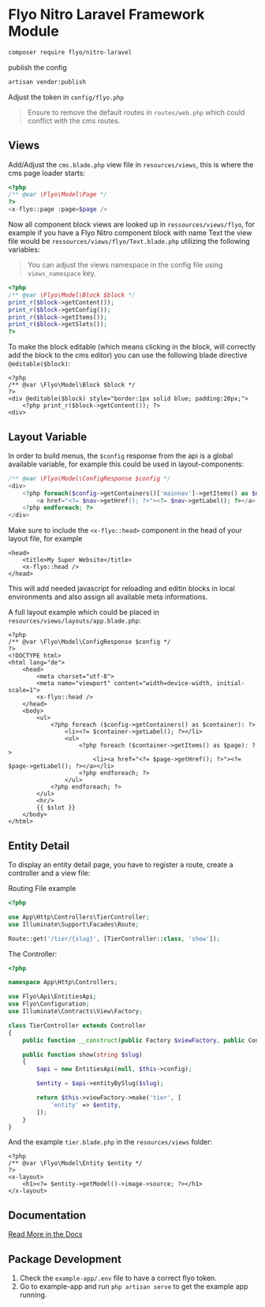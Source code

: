 # Flyo Nitro Laravel Framework Module

```sh
composer require flyo/nitro-laravel
```

publish the config

```sh
artisan vendor:publish
```

Adjust the token in `config/flyo.php`

> Ensure to remove the default routes in `routes/web.php` which could conflict with the cms routes.

## Views

Add/Adjust the `cms.blade.php` view file in `resources/views`, this is where the cms page loader starts:

```php
<?php
/** @var \Flyo\Model\Page */
?>
<x-flyo::page :page=$page />
```

Now all component block views are looked up in `ressources/views/flyo`, for example if you have a Flyo Nitro component block with name Text the view file would be `ressources/views/flyo/Text.blade.php` utilizing the following variables:

> You can adjust the views namespace in the config file using `views_namespace` key.

```php
<?php
/** @var \Flyo\Model\Block $block */
print_r($block->getContent());
print_r($block->getConfig());
print_r($block->getItems());
print_r($block->getSlots());
?>
```

To make the block editable (which means clicking in the block, will correctly add the block to the cms editor) you can use the following blade directive `@editable($block)`:

```blade
<?php
/** @var \Flyo\Model\Block $block */
?>
<div @editable($block) style="border:1px solid blue; padding:20px;">
    <?php print_r($block->getContent()); ?>
<div>
```

## Layout Variable

In order to build menus, the `$config` response from the api is a global available variable, for example this could be used in layout-components:

```php
/** @var \Flyo\Model\ConfigResponse $config */
<div>
    <?php foreach($config->getContainers()['mainnav']->getItems() as $nav): ?>
        <a href="<?= $nav->getHref(); ?>"><?= $nav->getLabel(); ?></a>
    <?php endforeach; ?>
</div>
```

Make sure to include the `<x-flyo::head>` component in the head of your layout file, for example

```blade
<head>
    <title>My Super Website</title>
    <x-flyo::head />
</head>
```

This will add needed javascript for reloading and editin blocks in local environments and also assign all available meta informations.

A full layout example which could be placed in `resources/views/layouts/app.blade.php`:

```blade
<?php
/** @var \Flyo\Model\ConfigResponse $config */
?>
<!DOCTYPE html>
<html lang="de">
    <head>
        <meta charset="utf-8">
        <meta name="viewport" content="width=device-width, initial-scale=1">
        <x-flyo::head />
    </head>
    <body>
        <ul>
            <?php foreach ($config->getContainers() as $container): ?>
                <li><?= $container->getLabel(); ?></li>
                <ul>
                    <?php foreach ($container->getItems() as $page): ?>
                        <li><a href="<?= $page->getHref(); ?>"><?= $page->getLabel(); ?></a></li>
                    <?php endforeach; ?>
                </ul>
            <?php endforeach; ?>
        </ul>
        <hr/>
        {{ $slot }}
    </body>
</html>
```

## Entity Detail

To display an entity detail page, you have to register a route, create a controller and a view file:

Routing File example

```php
<?php

use App\Http\Controllers\TierController;
use Illuminate\Support\Facades\Route;

Route::get('/tier/{slug}', [TierController::class, 'show']);
```

The Controller:

```php
<?php

namespace App\Http\Controllers;

use Flyo\Api\EntitiesApi;
use Flyo\Configuration;
use Illuminate\Contracts\View\Factory;

class TierController extends Controller
{
    public function __construct(public Factory $viewFactory, public Configuration $config) {}

    public function show(string $slug)
    {
        $api = new EntitiesApi(null, $this->config);

        $entity = $api->entityBySlug($slug);

        return $this->viewFactory->make('tier', [
            'entity' => $entity,
        ]);
    }
}
```

And the example `tier.blade.php` in the `resources/views` folder:

```blade
<?php
/** @var \Flyo\Model\Entity $entity */
?>
<x-layout>
    <h1><?= $entity->getModel()->image->source; ?></h1>
</x-layout>
```

## Documentation

[Read More in the Docs](https://dev.flyo.cloud/nitro/php)

## Package Development

1. Check the `example-app/.env` file to have a correct flyo token. 
2. Go to example-app and run `php artisan serve` to get the example app running.